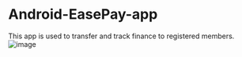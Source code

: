 # Android-EasePay-app
This app is used to transfer and track finance to registered members.
![image](https://github.com/jbayensu/Android-EasePay-app/assets/65293887/52601aff-985f-4d06-b89c-b3faf524f853)
